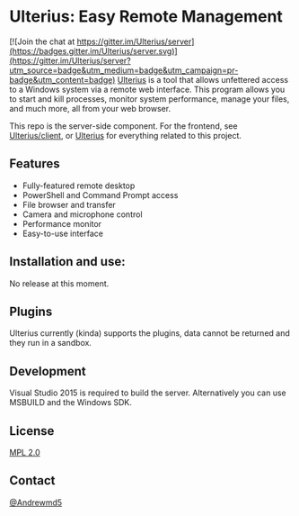 # Ulterius: Easy Remote Management

[![Join the chat at https://gitter.im/Ulterius/server](https://badges.gitter.im/Ulterius/server.svg)](https://gitter.im/Ulterius/server?utm_source=badge&utm_medium=badge&utm_campaign=pr-badge&utm_content=badge)
[Ulterius][Ulterius site] is a tool that allows unfettered access to a Windows system via a remote web interface. This program allows you to start and kill processes, monitor system performance, manage your files, and much more, all from your web browser.

This repo is the server-side component. For the frontend, see [Ulterius/client], or [Ulterius] for everything related to this project.

Features
----
  - Fully-featured remote desktop
  - PowerShell and Command Prompt access
  - File browser and transfer
  - Camera and microphone control
  - Performance monitor
  - Easy-to-use interface

Installation and use:
----
No release at this moment. 

Plugins
----
Ulterius currently (kinda) supports the plugins, data cannot be returned and they run in a sandbox. 

Development
----
Visual Studio 2015 is required to build the server. Alternatively you can use MSBUILD and the Windows SDK.

License
----

[MPL 2.0]

Contact
----
[@Andrewmd5]

   [Ulterius site]: <https://ulterius.xyz/>
   [Ulterius/Client]: <https://github.com/Ulterius/client>
   [Ulterius]: <https://github.com/Ulterius>
   [MPL 2.0]: <https://www.mozilla.org/en-US/MPL/2.0/>
   [@Andrewmd5]: <https://twitter.com/Andrewmd5>
